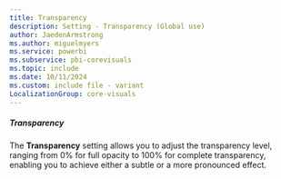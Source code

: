 ```yaml
---
title: Transparency
description: Setting - Transparency (Global use)
author: JaedenArmstrong
ms.author: miguelmyers
ms.service: powerbi
ms.subservice: pbi-corevisuals
ms.topic: include
ms.date: 10/11/2024
ms.custom: include file - variant
LocalizationGroup: core-visuals
---
```

##### Transparency

The **Transparency** setting allows you to adjust the transparency level, ranging from 0% for full opacity to 100% for complete transparency, enabling you to achieve either a subtle or a more pronounced effect.
